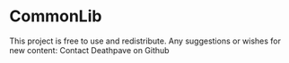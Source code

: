 # CommonLib

This project is free to use and redistribute.
Any suggestions or wishes for new content:
Contact Deathpave on Github